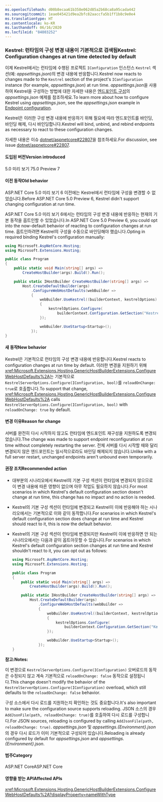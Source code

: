 ```yaml
---
ms.openlocfilehash: d00b8ecaa61b358e062d85a2b68ca8a95cada442
ms.sourcegitcommit: 1eae045421d9ea2bfc82aaccfa5b1ff1b8c9e0e4
ms.translationtype: HT
ms.contentlocale: ko-KR
ms.lasthandoff: 06/16/2020
ms.locfileid: "84803252"
---
```

### <a name="kestrel-configuration-changes-at-run-time-detected-by-default"></a><span data-ttu-id="7d094-101">Kestrel: 런타임의 구성 변경 내용이 기본적으로 검색됨</span><span class="sxs-lookup"><span data-stu-id="7d094-101">Kestrel: Configuration changes at run time detected by default</span></span>

<span data-ttu-id="7d094-102">이제 Kestrel에서는 런타임에 수행된 프로젝트 `IConfiguration` 인스턴스 `Kestrel` 섹션(예: *appsettings.json*)의 변경 내용에 반응합니다.</span><span class="sxs-lookup"><span data-stu-id="7d094-102">Kestrel now reacts to changes made to the `Kestrel` section of the project's `IConfiguration` instance (for example, *appsettings.json*) at run time.</span></span> <span data-ttu-id="7d094-103">*appsettings.json*을 사용하여 Kestrel을 구성하는 방법에 대한 자세한 내용은 [엔드포인트 구성](/aspnet/core/fundamentals/servers/kestrel#endpoint-configuration)의 *appsettings.json* 예제를 참조하세요.</span><span class="sxs-lookup"><span data-stu-id="7d094-103">To learn more about how to configure Kestrel using *appsettings.json*, see the *appsettings.json* example in [Endpoint configuration](/aspnet/core/fundamentals/servers/kestrel#endpoint-configuration).</span></span>

<span data-ttu-id="7d094-104">Kestrel은 이러한 구성 변경 내용에 반응하기 위해 필요에 따라 엔드포인트를 바인딩, 바인딩 해제, 다시 바인딩합니다.</span><span class="sxs-lookup"><span data-stu-id="7d094-104">Kestrel will bind, unbind, and rebind endpoints as necessary to react to these configuration changes.</span></span>

<span data-ttu-id="7d094-105">자세한 내용은 이슈 [dotnet/aspnetcore#22807](https://github.com/dotnet/aspnetcore/issues/22807)을 참조하세요.</span><span class="sxs-lookup"><span data-stu-id="7d094-105">For discussion, see issue [dotnet/aspnetcore#22807](https://github.com/dotnet/aspnetcore/issues/22807).</span></span>

#### <a name="version-introduced"></a><span data-ttu-id="7d094-106">도입된 버전</span><span class="sxs-lookup"><span data-stu-id="7d094-106">Version introduced</span></span>

<span data-ttu-id="7d094-107">5.0 미리 보기 7</span><span class="sxs-lookup"><span data-stu-id="7d094-107">5.0 Preview 7</span></span>

#### <a name="old-behavior"></a><span data-ttu-id="7d094-108">이전 동작</span><span class="sxs-lookup"><span data-stu-id="7d094-108">Old behavior</span></span>

<span data-ttu-id="7d094-109">ASP.NET Core 5.0 미리 보기 6 이전에는 Kestrel에서 런타임에 구성을 변경할 수 없었습니다.</span><span class="sxs-lookup"><span data-stu-id="7d094-109">Before ASP.NET Core 5.0 Preview 6, Kestrel didn't support changing configuration at run time.</span></span>

<span data-ttu-id="7d094-110">ASP.NET Core 5.0 미리 보기 6에서는 런타임의 구성 변경 내용에 반응하는 현재의 기본 동작을 옵트인할 수 있었습니다.</span><span class="sxs-lookup"><span data-stu-id="7d094-110">In ASP.NET Core 5.0 Preview 6, you could opt into the now-default behavior of reacting to configuration changes at run time.</span></span> <span data-ttu-id="7d094-111">옵트인하려면 Kestrel의 구성을 수동으로 바인딩해야 했습니다.</span><span class="sxs-lookup"><span data-stu-id="7d094-111">Opting in required binding Kestrel's configuration manually:</span></span>

```csharp
using Microsoft.AspNetCore.Hosting;
using Microsoft.Extensions.Hosting;

public class Program
{
    public static void Main(string[] args) =>
        CreateHostBuilder(args).Build().Run();

    public static IHostBuilder CreateHostBuilder(string[] args) =>
        Host.CreateDefaultBuilder(args)
            .ConfigureWebHostDefaults(webBuilder =>
            {
                webBuilder.UseKestrel((builderContext, kestrelOptions) =>
                {
                    kestrelOptions.Configure(
                        builderContext.Configuration.GetSection("Kestrel"), reloadOnChange: true);
                });

                webBuilder.UseStartup<Startup>();
            });
}
```

#### <a name="new-behavior"></a><span data-ttu-id="7d094-112">새 동작</span><span class="sxs-lookup"><span data-stu-id="7d094-112">New behavior</span></span>

<span data-ttu-id="7d094-113">Kestrel은 기본적으로 런타임의 구성 변경 내용에 반응합니다.</span><span class="sxs-lookup"><span data-stu-id="7d094-113">Kestrel reacts to configuration changes at run time by default.</span></span> <span data-ttu-id="7d094-114">이러한 변경을 지원하기 위해 <xref:Microsoft.Extensions.Hosting.GenericHostBuilderExtensions.ConfigureWebHostDefaults%2A>는 기본적으로 `KestrelServerOptions.Configure(IConfiguration, bool)`를 `reloadOnChange: true`로 호출합니다.</span><span class="sxs-lookup"><span data-stu-id="7d094-114">To support that change, <xref:Microsoft.Extensions.Hosting.GenericHostBuilderExtensions.ConfigureWebHostDefaults%2A> calls `KestrelServerOptions.Configure(IConfiguration, bool)` with `reloadOnChange: true` by default.</span></span>

#### <a name="reason-for-change"></a><span data-ttu-id="7d094-115">변경 이유</span><span class="sxs-lookup"><span data-stu-id="7d094-115">Reason for change</span></span>

<span data-ttu-id="7d094-116">서버를 완전히 다시 시작하지 않고도 런타임에 엔드포인트 재구성을 지원하도록 변경되었습니다.</span><span class="sxs-lookup"><span data-stu-id="7d094-116">The change was made to support endpoint reconfiguration at run time without completely restarting the server.</span></span> <span data-ttu-id="7d094-117">전체 서버를 다시 시작할 때와 달리 변경되지 않은 엔드포인트는 일시적으로라도 바인딩 해제되지 않습니다.</span><span class="sxs-lookup"><span data-stu-id="7d094-117">Unlike with a full server restart, unchanged endpoints aren't unbound even temporarily.</span></span>

#### <a name="recommended-action"></a><span data-ttu-id="7d094-118">권장 조치</span><span class="sxs-lookup"><span data-stu-id="7d094-118">Recommended action</span></span>

* <span data-ttu-id="7d094-119">대부분의 시나리오에서 Kestrel의 기본 구성 섹션이 런타임에 변경되지 않으므로 이 변경 내용에 따른 영향이 없으며 아무 작업도 필요하지 않습니다.</span><span class="sxs-lookup"><span data-stu-id="7d094-119">For most scenarios in which Kestrel's default configuration section doesn't change at run time, this change has no impact and no action is needed.</span></span>
* <span data-ttu-id="7d094-120">Kestrel의 기본 구성 섹션이 런타임에 변경되고 Kestrel이 이에 반응해야 하는 시나리오에서는 기본적으로 이와 같이 동작합니다.</span><span class="sxs-lookup"><span data-stu-id="7d094-120">For scenarios in which Kestrel's default configuration section does change at run time and Kestrel should react to it, this is now the default behavior.</span></span>
* <span data-ttu-id="7d094-121">Kestrel의 기본 구성 섹션이 런타임에 변경되지만 Kestrel이 이에 반응하면 안 되는 시나리오에서는 다음과 같이 옵트아웃할 수 있습니다.</span><span class="sxs-lookup"><span data-stu-id="7d094-121">For scenarios in which Kestrel's default configuration section changes at run time and Kestrel shouldn't react to it, you can opt out as follows:</span></span>

    ```csharp
    using Microsoft.AspNetCore.Hosting;
    using Microsoft.Extensions.Hosting;

    public class Program
    {
        public static void Main(string[] args) =>
            CreateHostBuilder(args).Build().Run();

        public static IHostBuilder CreateHostBuilder(string[] args) =>
            Host.CreateDefaultBuilder(args)
                .ConfigureWebHostDefaults(webBuilder =>
                {
                    webBuilder.UseKestrel((builderContext, kestrelOptions) =>
                    {
                        kestrelOptions.Configure(
                            builderContext.Configuration.GetSection("Kestrel"), reloadOnChange: false);
                    });

                    webBuilder.UseStartup<Startup>();
                });
    }
    ```

<span data-ttu-id="7d094-122">**참고:**</span><span class="sxs-lookup"><span data-stu-id="7d094-122">**Notes:**</span></span>

<span data-ttu-id="7d094-123">이 변경으로 `KestrelServerOptions.Configure(IConfiguration)` 오버로드의 동작은 수정되지 않고 계속 기본적으로 `reloadOnChange: false` 동작으로 설정됩니다.</span><span class="sxs-lookup"><span data-stu-id="7d094-123">This change doesn't modify the behavior of the `KestrelServerOptions.Configure(IConfiguration)` overload, which still defaults to the `reloadOnChange: false` behavior.</span></span>

<span data-ttu-id="7d094-124">구성 소스에서 다시 로드를 지원하는지 확인하는 것도 중요합니다.</span><span class="sxs-lookup"><span data-stu-id="7d094-124">It's also important to make sure the configuration source supports reloading.</span></span> <span data-ttu-id="7d094-125">JSON 소스의 경우 `AddJsonFile(path, reloadOnChange: true)`를 호출하여 다시 로드를 구성합니다.</span><span class="sxs-lookup"><span data-stu-id="7d094-125">For JSON sources, reloading is configured by calling `AddJsonFile(path, reloadOnChange: true)`.</span></span> <span data-ttu-id="7d094-126">*appsettings.json* 및 *appsettings.{Environment}.json*의 경우 다시 로드가 이미 기본적으로 구성되어 있습니다.</span><span class="sxs-lookup"><span data-stu-id="7d094-126">Reloading is already configured by default for *appsettings.json* and *appsettings.{Environment}.json*.</span></span>

#### <a name="category"></a><span data-ttu-id="7d094-127">범주</span><span class="sxs-lookup"><span data-stu-id="7d094-127">Category</span></span>

<span data-ttu-id="7d094-128">ASP.NET Core</span><span class="sxs-lookup"><span data-stu-id="7d094-128">ASP.NET Core</span></span>

#### <a name="affected-apis"></a><span data-ttu-id="7d094-129">영향을 받는 API</span><span class="sxs-lookup"><span data-stu-id="7d094-129">Affected APIs</span></span>

<xref:Microsoft.Extensions.Hosting.GenericHostBuilderExtensions.ConfigureWebHostDefaults%2A?displayProperty=nameWithType>

<!-- 

#### Affected APIs

`Overload:Microsoft.Extensions.Hosting.GenericHostBuilderExtensions.ConfigureWebHostDefaults`

-->
